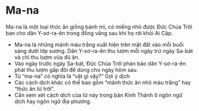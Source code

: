 # Ma-na

Ma-na là một loại thức ăn giống bánh mì, có miếng nhỏ được Đức Chúa Trời ban cho dân Y-sơ-ra-ên trong đồng vắng sau khi họ rời khỏi Ai Cập.
- Ma-na là những mảnh màu trắng xuất hiện trên mặt đất vào mỗi buổi sáng dưới lớp sương. Dân Y-sơ-ra-ên thu lượm mỗi ngày trừ ngày Sa-bát và chỉ thu lượm vừa đủ ăn.    
- Vào ngày trước ngày Sa-bát, Đức Chúa Trời phán bảo dân Y-sơ-ra-ên phải thu lượm gấp đôi để dùng cho ngày hôm sau. 
- Từ “ma-na” có nghĩa là “vật gì vậy?”
Gợi ý dịch
- Các cách dịch khác có thể bao gồm “mảnh thức ăn nhỏ màu trắng” hay “thức ăn từ trời”. 
- Cần xem xét cách dịch của từ này trong bản Kinh Thánh ở ngôn ngữ dịch hay ngôn ngữ địa phương.

